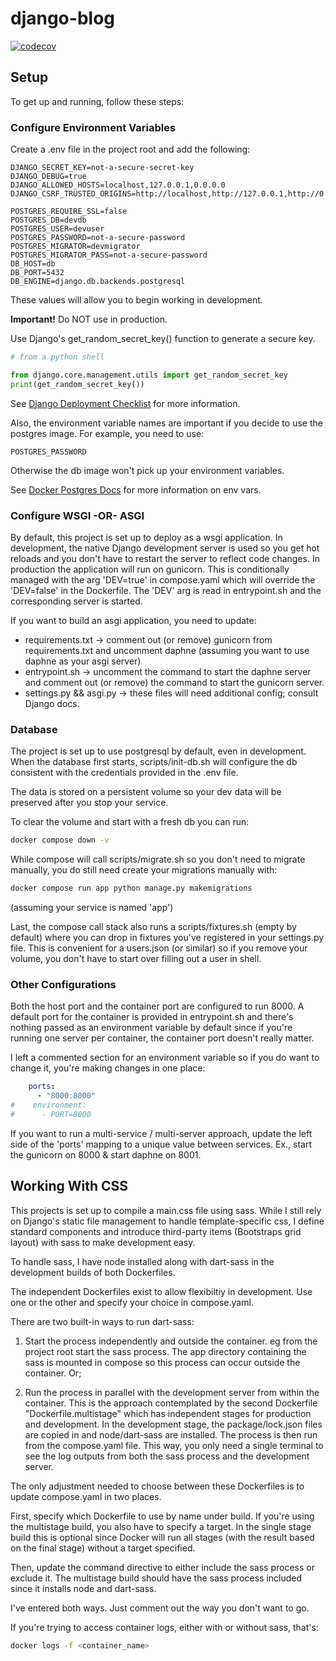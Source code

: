 # django-blog
[![codecov](https://codecov.io/github/ian-wt/django-blog/graph/badge.svg?token=44P1F40HXX)](https://codecov.io/github/ian-wt/django-blog)

## Setup

To get up and running, follow these steps:

### Configure Environment Variables

Create a .env file in the project root and add the following:

```text
DJANGO_SECRET_KEY=not-a-secure-secret-key
DJANGO_DEBUG=true
DJANGO_ALLOWED_HOSTS=localhost,127.0.0.1,0.0.0.0
DJANGO_CSRF_TRUSTED_ORIGINS=http://localhost,http://127.0.0.1,http://0.0.0.0

POSTGRES_REQUIRE_SSL=false
POSTGRES_DB=devdb
POSTGRES_USER=devuser
POSTGRES_PASSWORD=not-a-secure-password
POSTGRES_MIGRATOR=devmigrator
POSTGRES_MIGRATOR_PASS=not-a-secure-password
DB_HOST=db
DB_PORT=5432
DB_ENGINE=django.db.backends.postgresql

```

These values will allow you to begin working in development.

**Important!** Do NOT use in production.

Use Django's get_random_secret_key() function to generate a secure key.

```python
# from a python shell

from django.core.management.utils import get_random_secret_key
print(get_random_secret_key())
```

See [Django Deployment Checklist](https://docs.djangoproject.com/en/5.1/howto/deployment/checklist/#) 
for more information.

Also, the environment variable names are important if you decide to use the postgres image. For example, you need to use:
```text
POSTGRES_PASSWORD
```
Otherwise the db image won't pick up your environment variables.

See [Docker Postgres Docs](https://hub.docker.com/_/postgres) for more information on env vars.

### Configure WSGI -OR- ASGI

By default, this project is set up to deploy as a wsgi application. In development, the native Django development server is used so you get hot reloads and you don't have to restart the server to reflect code changes. In production the application will run on gunicorn. This is conditionally managed with the arg 'DEV=true' in compose.yaml which will override the 'DEV=false' in the Dockerfile. The 'DEV' arg is read in entrypoint.sh and the corresponding server is started.

If you want to build an asgi application, you need to update:

* requirements.txt -> comment out (or remove) gunicorn from requirements.txt and uncomment daphne (assuming you want to use daphne as your asgi server)
* entrypoint.sh -> uncomment the command to start the daphne server and comment out (or remove) the command to start the gunicorn server.
* settings.py && asgi.py -> these files will need additional config; consult Django docs.

### Database

The project is set up to use postgresql by default, even in development. When the database first starts, scripts/init-db.sh will configure the db consistent with the credentials provided in the .env file.

The data is stored on a persistent volume so your dev data will be preserved after you stop your service.

To clear the volume and start with a fresh db you can run:
```bash
docker compose down -v
```

While compose will call scripts/migrate.sh so you don't need to migrate manually, you do still need create your migrations manually with:
```bash
docker compose run app python manage.py makemigrations
```

(assuming your service is named 'app')

Last, the compose call stack also runs a scripts/fixtures.sh (empty by default) where you can drop in fixtures you've registered in your settings.py file. This is convenient for a users.json (or similar) so if you remove your volume, you don't have to start over filling out a user in shell.

### Other Configurations

Both the host port and the container port are configured to run 8000. A default port for the container is provided in entrypoint.sh and there's nothing passed as an environment variable by default since if you're running one server per container, the container port doesn't really matter.

I left a commented section for an environment variable so if you do want to change it, you're making changes in one place:
```yaml
    ports:
      - "8000:8000"
#    environment:
#      - PORT=8000
```

If you want to run a multi-service / multi-server approach, update the left side of the 'ports' mapping to a unique value between services. Ex., start the gunicorn on 8000 & start daphne on 8001.

## Working With CSS

This projects is set up to compile a main.css file using sass. While I still rely on Django's static file management to handle template-specific css, I define standard components and introduce third-party items (Bootstraps grid layout) with sass to make development easy.

To handle sass, I have node installed along with dart-sass in the development builds of both Dockerfiles.

The independent Dockerfiles exist to allow flexibiltiy in development. Use one or the other and specify your choice in compose.yaml.

There are two built-in ways to run dart-sass:

1) Start the process independently and outside the container. eg from the project root start the sass process. The app directory containing the sass is mounted in compose so this process can occur outside the container. Or;

2) Run the process in parallel with the development server from within the container. This is the approach contemplated by the second Dockerfile "Dockerfile.multistage" which has independent stages for production and development. In the development stage, the package/lock.json files are copied in and node/dart-sass are installed. The process is then run from the compose.yaml file. This way, you only need a single terminal to see the log outputs from both the sass process and the development server.

The only adjustment needed to choose between these Dockerfiles is to update compose.yaml in two places.

First, specify which Dockerfile to use by name under build. If you're using the multistage build, you also have to specify a target. In the single stage build this is optional since Docker will run all stages (with the result based on the final stage) without a target specified.

Then, update the command directive to either include the sass process or exclude it. The multistage build should have the sass process included since it installs node and dart-sass.

I've entered both ways. Just comment out the way you don't want to go.

If you're trying to access container logs, either with or without sass, that's:

```bash
docker logs -f <container_name>
```
